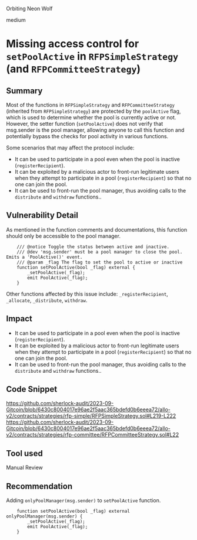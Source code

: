Orbiting Neon Wolf

medium

# Missing access control for `setPoolActive` in `RFPSimpleStrategy` (and `RFPCommitteeStrategy`)
## Summary
Most of the functions in `RFPSimpleStrategy` and `RFPCommitteeStrategy` (inherited from `RFPSimpleStrategy`) are protected by the `poolActive` flag, which is used to determine whether the pool is currently active or not. However, the setter function (`setPoolActive`) does not verify that msg.sender is the pool manager, allowing anyone to call this function and potentially bypass the checks for pool activity in various functions.

Some scenarios that may affect the protocol include:
* It can be used to participate in a pool even when the pool is inactive (`registerRecipient`).
* It can be exploited by a malicious actor to front-run legitimate users when they attempt to participate in a pool (`registerRecipient`) so that no one can join the pool.
* It can be used to front-run the pool manager, thus avoiding calls to the `distribute` and `withdraw` functions..

## Vulnerability Detail
As mentioned in the function comments and documentations, this function should only be accessible to the pool manager.
```solidity
    /// @notice Toggle the status between active and inactive.
    /// @dev 'msg.sender' must be a pool manager to close the pool. Emits a 'PoolActive()' event.
    /// @param _flag The flag to set the pool to active or inactive
    function setPoolActive(bool _flag) external {
        _setPoolActive(_flag);
        emit PoolActive(_flag);
    }
```

Other functions affected by this issue include: `_registerRecipient`, `_allocate`, `_distribute`, `withdraw`. 

## Impact
* It can be used to participate in a pool even when the pool is inactive (`registerRecipient`).
* It can be exploited by a malicious actor to front-run legitimate users when they attempt to participate in a pool (`registerRecipient`) so that no one can join the pool.
* It can be used to front-run the pool manager, thus avoiding calls to the `distribute` and `withdraw` functions..

## Code Snippet
https://github.com/sherlock-audit/2023-09-Gitcoin/blob/6430c8004017e96ae2f5aac365bdefd0b6eeea72/allo-v2/contracts/strategies/rfp-simple/RFPSimpleStrategy.sol#L219-L222
https://github.com/sherlock-audit/2023-09-Gitcoin/blob/6430c8004017e96ae2f5aac365bdefd0b6eeea72/allo-v2/contracts/strategies/rfp-committee/RFPCommitteeStrategy.sol#L22

## Tool used

Manual Review

## Recommendation
Adding `onlyPoolManager(msg.sender)` to `setPoolActive` function.

```solidity
    function setPoolActive(bool _flag) external onlyPoolManager(msg.sender) {
        _setPoolActive(_flag);
        emit PoolActive(_flag);
    }
```